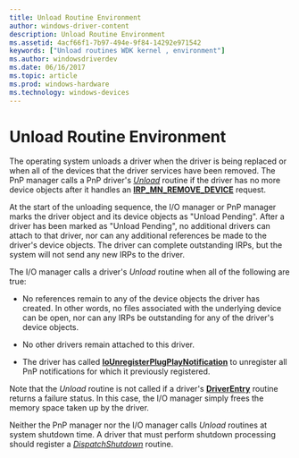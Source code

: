 ```yaml
---
title: Unload Routine Environment
author: windows-driver-content
description: Unload Routine Environment
ms.assetid: 4acf66f1-7b97-494e-9f84-14292e971542
keywords: ["Unload routines WDK kernel , environment"]
ms.author: windowsdriverdev
ms.date: 06/16/2017
ms.topic: article
ms.prod: windows-hardware
ms.technology: windows-devices
---
```


# Unload Routine Environment





The operating system unloads a driver when the driver is being replaced or when all of the devices that the driver services have been removed. The PnP manager calls a PnP driver's [*Unload*](https://msdn.microsoft.com/library/windows/hardware/ff564886) routine if the driver has no more device objects after it handles an [**IRP\_MN\_REMOVE\_DEVICE**](https://msdn.microsoft.com/library/windows/hardware/ff551738) request.

At the start of the unloading sequence, the I/O manager or PnP manager marks the driver object and its device objects as "Unload Pending". After a driver has been marked as "Unload Pending", no additional drivers can attach to that driver, nor can any additional references be made to the driver's device objects. The driver can complete outstanding IRPs, but the system will not send any new IRPs to the driver.

The I/O manager calls a driver's *Unload* routine when all of the following are true:

-   No references remain to any of the device objects the driver has created. In other words, no files associated with the underlying device can be open, nor can any IRPs be outstanding for any of the driver's device objects.

-   No other drivers remain attached to this driver.

-   The driver has called [**IoUnregisterPlugPlayNotification**](https://msdn.microsoft.com/library/windows/hardware/ff550398) to unregister all PnP notifications for which it previously registered.

Note that the *Unload* routine is not called if a driver's [**DriverEntry**](https://msdn.microsoft.com/library/windows/hardware/ff544113) routine returns a failure status. In this case, the I/O manager simply frees the memory space taken up by the driver.

Neither the PnP manager nor the I/O manager calls *Unload* routines at system shutdown time. A driver that must perform shutdown processing should register a [*DispatchShutdown*](https://msdn.microsoft.com/library/windows/hardware/ff543405) routine.

 

 




